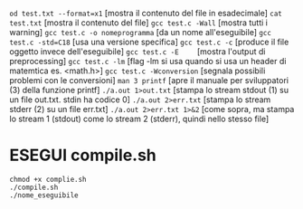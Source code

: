 ```od test.txt --format=x1``` 	[mostra il contenuto del file in esadecimale]
```cat test.txt``` 			[mostra il contenuto del file]
```gcc test.c -Wall``` 		[mostra tutti i warning]
```gcc test.c -o nomeprogramma``` 	[da un nome all'eseguibile]
```gcc test.c -std=C18```		[usa una versione specifica]
```gcc test.c -c```			[produce il file oggetto invece dell'eseguibile]
```gcc test.c -E	```		[mostra l'output di preprocessing]
```gcc test.c -lm```                  [flag -lm si usa quando si usa un header di matemtica es. <math.h>]
```gcc test.c -Wconversion```         [segnala possibili problemi con le conversioni]
```man 3 printf```                    [apre il manuale per sviluppatori (3) della funzione printf]
```./a.out 1>out.txt```               [stampa lo stream stdout (1) su un file out.txt. stdin ha codice 0]
```./a.out 2>err.txt```               [stampa lo stream stderr (2) su un file err.txt]
```./a.out 2>err.txt 1>&2```          [come sopra, ma stampa lo stream 1 (stdout) come lo stream 2 (stderr), quindi nello stesso file]

# ESEGUI compile.sh
```
chmod +x complie.sh
./compile.sh
./nome_eseguibile
```